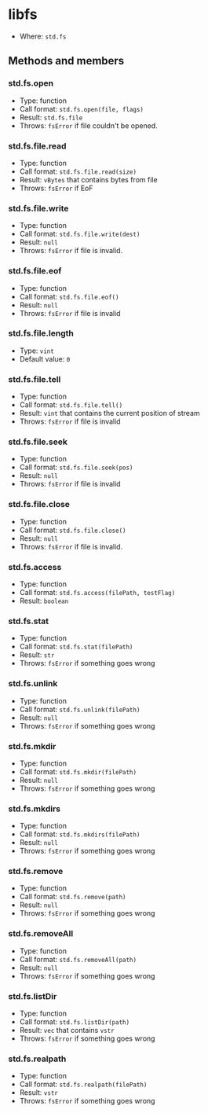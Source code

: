# libfs

- Where: `std.fs`

## Methods and members

### std.fs.open

- Type: function
- Call format: `std.fs.open(file, flags)`
- Result: `std.fs.file`
- Throws: `fsError` if file couldn't be opened.

### std.fs.file.read

- Type: function
- Call format: `std.fs.file.read(size)`
- Result: `vBytes` that contains bytes from file
- Throws: `fsError` if EoF

### std.fs.file.write

- Type: function
- Call format: `std.fs.file.write(dest)`
- Result: `null`
- Throws: `fsError` if file is invalid.

### std.fs.file.eof

- Type: function
- Call format: `std.fs.file.eof()`
- Result: `null`
- Throws: `fsError` if file is invalid

### std.fs.file.length

- Type: `vint`
- Default value: `0`

### std.fs.file.tell

- Type: function
- Call format: `std.fs.file.tell()`
- Result: `vint` that contains the current position of stream
- Throws: `fsError` if file is invalid

### std.fs.file.seek

- Type: function
- Call format: `std.fs.file.seek(pos)`
- Result: `null`
- Throws: `fsError` if file is invalid

### std.fs.file.close

- Type: function
- Call format: `std.fs.file.close()`
- Result: `null`
- Throws: `fsError` if file is invalid.

### std.fs.access

- Type: function
- Call format: `std.fs.access(filePath, testFlag)`
- Result: `boolean`

### std.fs.stat

- Type: function
- Call format: `std.fs.stat(filePath)`
- Result: `str`
- Throws: `fsError` if something goes wrong

### std.fs.unlink

- Type: function
- Call format: `std.fs.unlink(filePath)`
- Result: `null`
- Throws: `fsError` if something goes wrong

### std.fs.mkdir

- Type: function
- Call format: `std.fs.mkdir(filePath)`
- Result: `null`
- Throws: `fsError` if something goes wrong

### std.fs.mkdirs

- Type: function
- Call format: `std.fs.mkdirs(filePath)`
- Result: `null`
- Throws: `fsError` if something goes wrong

### std.fs.remove

- Type: function
- Call format: `std.fs.remove(path)`
- Result: `null`
- Throws: `fsError` if something goes wrong

### std.fs.removeAll

- Type: function
- Call format: `std.fs.removeAll(path)`
- Result: `null`
- Throws: `fsError` if something goes wrong

### std.fs.listDir

- Type: function
- Call format: `std.fs.listDir(path)`
- Result: `vec` that contains `vstr`
- Throws: `fsError` if something goes wrong

### std.fs.realpath

- Type: function
- Call format: `std.fs.realpath(filePath)`
- Result: `vstr`
- Throws: `fsError` if something goes wrong